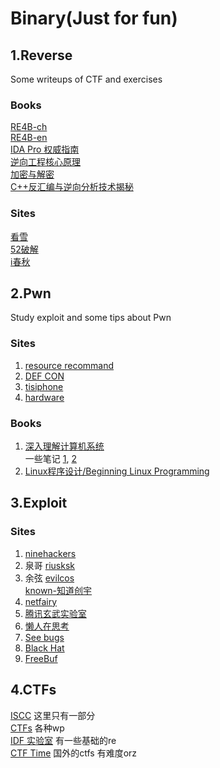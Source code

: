 # Binary(Just for fun)

## 1.Reverse
Some writeups of CTF and exercises
### Books
[RE4B-ch](https://github.com/dennis714/reverse-engineering-for-beginners)<br>
[RE4B-en](https://beginners.re/RE4B-EN.pdf)<br>
[IDA Pro 权威指南](http://www.ituring.com.cn/book/791)<br>
[逆向工程核心原理](http://www.ituring.com.cn/book/1266)<br>
[加密与解密](http://bbs.pediy.com/showthread.php?t=66210)<br>
[C++反汇编与逆向分析技术揭秘](http://bbs.pediy.com/showthread.php?t=140350)<br>

### Sites
[看雪](http://www.pediy.com/)<br>
[52破解](http://www.52pojie.cn/)<br>
[i春秋](http://www.ichunqiu.com/)


## 2.Pwn
Study exploit and some tips about Pwn
### Sites
1. [resource recommand](http://www.pentest.guru/index.php/2016/01/28/best-books-tutorials-and-courses-to-learn-about-exploit-development/)<br>
2. [DEF CON](https://www.defcon.org/#)<br>
3. [tisiphone](https://tisiphone.net/)<br>
4. [hardware](http://www.sp3ctr3.me/hardware-security-resources/)<br>

### Books
1. [深入理解计算机系统](https://github.com/Urinx/Books/blob/master/cs/%E6%B7%B1%E5%85%A5%E7%90%86%E8%A7%A3%E8%AE%A1%E7%AE%97%E6%9C%BA%E7%B3%BB%E7%BB%9F.pdf)<br>
 一些笔记 [1](http://blog.sina.com.cn/s/blog_6874dd910101l3lx.html), [2](https://www.gitbook.com/book/xxg1413/csapp/details)
2. [Linux程序设计/Beginning Linux Programming](http://www.ituring.com.cn/book/171)<br>

## 3.Exploit
### Sites
1. [ninehackers](http://www.ninehackers.com/)<br>
2. 泉哥
 [riusksk](http://riusksk.me/)<br>
3. 余弦
 [evilcos](http://evilcos.me/)<br>
 [known-知道创宇](http://blog.knownsec.com/)<br>
4. [netfairy](http://www.netfairy.net/)<br>
5. [腾讯玄武实验室](http://xlab.tencent.com/cn/)<br>
6. [懒人在思考](https://zhuanlan.zhihu.com/evilcos)
7. [See bugs](https://www.seebug.org/)<br>
8. [Black Hat](https://www.blackhat.com/)<br>
9. [FreeBuf](http://freebuf.com/)

## 4.CTFs
 [ISCC](http://lazymind.me/2016/05/iscc-2016-ctf-writeup/) 这里只有一部分<br>
 [CTFs](https://github.com/ctfs) 各种wp<br>
 [IDF 实验室](http://ctf.idf.cn/) 有一些基础的re<br>
 [CTF Time](https://ctftime.org/) 国外的ctfs 有难度orz<br>

